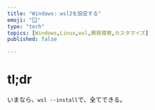 ```yaml
---
title: "Windows: wsl2を設定する"
emoji: "🪟"
type: "tech"
topics: [Windows,Linux,wsl,開発環境,カスタマイズ]
published: false

---
```


# tl;dr

いまなら、`wsl --install`で、全てできる。


